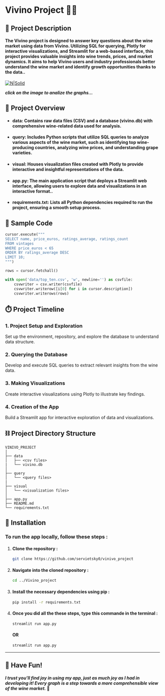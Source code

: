 #  Vivino Project 🍷🍷

## 📜 Project Description
#### The Vivino project is designed to answer key questions about the wine market using data from Vivino. Utilizing SQL for querying, Plotly for interactive visualizations, and Streamlit for a web-based interface, this project provides valuable insights into wine trends, prices, and market dynamics. It aims to help Vivino users and industry professionals better understand the wine market and identify growth opportunities thanks to the data.. ####

[![N|Solid](https://external-content.duckduckgo.com/iu/?u=https%3A%2F%2Ftse3.mm.bing.net%2Fth%3Fid%3DOIP._myDh4nle6wYFGPGxAfzcgHaDn%26pid%3DApi&f=1&ipt=95eb30229bd8d514c3605abbe01b169acfd9521a071089801c66b7d26caf85e0&ipo=images "easter egg")](loveUantoine.png)

***click on the image to analize the graphs...***

## 👀 Project Overview 

- #### data: Contains raw data files (CSV) and a database (vivino.db) with comprehensive wine-related data used for analysis.

- #### query: Includes Python scripts that utilize SQL queries to analyze various aspects of the wine market, such as identifying top wine-producing countries, analyzing wine prices, and understanding grape varieties. 

- #### visual: Houses visualization files created with Plotly to provide interactive and insightful representations of the data.

- #### app.py: The main application script that deploys a Streamlit web interface, allowing users to explore data and visualizations in an interactive format.. 

- #### requirements.txt: Lists all Python dependencies required to run the project, ensuring a smooth setup process.



## 🤖 Sample Code 
```python
cursor.execute("""
SELECT name, price_euros, ratings_average, ratings_count
FROM vintages
WHERE price_euros < 65
ORDER BY ratings_average DESC
LIMIT 10;
""")

rows = cursor.fetchall()

with open('data/top_ten.csv', 'w', newline='') as csvfile:
    csvwriter = csv.writer(csvfile)
    csvwriter.writerow([i[0] for i in cursor.description])
    csvwriter.writerows(rows)
```

## ⏱️ Project Timeline 

### 1. Project Setup and Exploration

Set up the environment, repository, and explore the database to understand data structure.

### 2.  Querying the Database

Develop and execute SQL queries to extract relevant insights from the wine data.

### 3. Making Visualizations

Create interactive visualizations using Plotly to illustrate key findings.

### 4. Creation of the App

Build a Streamlit app for interactive exploration of data and visualizations.

## ⛓️ Project Directory Structure 

```plaintext
VINIVO_PROJECT
│
├── data
│   ├── <csv files>
|   └── vivino.db
│
├── query
│   └── <query files>
|
├── visual
│   └── <visualization files>
│
├── app.py
├── README.md
└── requirements.txt
```
   

## 🔧  Installation

### To run the app locally, follow these steps :

1. #### Clone the repository :

    
    ```sh
    git clone https://github.com/servietsky0/vinivo_project
    ```
    

2. #### Navigate into the cloned repository :

    
    ```sh
    cd ../Vivino_project 
    ```


3. #### Install the necessary dependencies using pip :

    
    ```sh
    pip install -r requirements.txt
    ```
    

4. #### Once you did all the these steps, type this commande in the terminal :

   ```sh
   streamlit run app.py
   ```
      
    #### OR

   ```sh              
   streamlit run app.py 
   ```
---
## 🎉 Have Fun!

#### *I trust you'll find joy in using my app, just as much joy as I had in developing it! Every graph is a step towards a more comprehensible view of the wine market.*  🚀